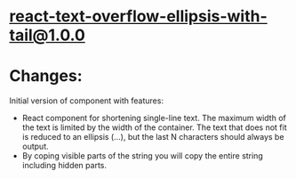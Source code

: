 # react-text-overflow-ellipsis-with-tail@1.0.0

# Changes:
Initial version of component with features:
- React component for shortening single-line text. The maximum width of the text is limited by the width of the container. 
The text that does not fit is reduced to an ellipsis (...), but the last N characters should always be output.
- By coping visible parts of the string you will copy the entire string including hidden parts.